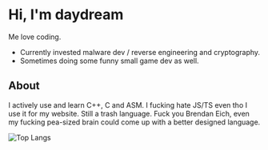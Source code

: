 <!--
**lqjx/lqjx** is a ✨ _special_ ✨ repository because its `README.md` (this file) appears on your GitHub profile.

Here are some ideas to get you started:

- 🔭 I’m currently working on ...
- 🌱 I’m currently learning ...
- 👯 I’m looking to collaborate on ...
- 🤔 I’m looking for help with ...
- 💬 Ask me about ...
- 📫 How to reach me: ...
- 😄 Pronouns: ...
- ⚡ Fun fact: ...
-->
# Hi, I'm daydream
Me love coding.
- Currently invested malware dev / reverse engineering and cryptography.
- Sometimes doing some funny small game dev as well.

## About
I actively use and learn C++, C and ASM. I fucking hate JS/TS even tho I use it for my website. Still a trash language. Fuck you Brendan Eich, even my fucking pea-sized brain could come up with a better designed language.


![Top Langs](https://github-readme-stats.vercel.app/api/top-langs/?username=lqjx&layout=compact)
